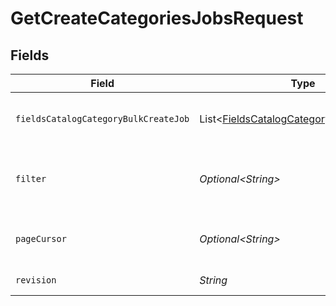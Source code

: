 # GetCreateCategoriesJobsRequest


## Fields

| Field                                                                                                                                                                   | Type                                                                                                                                                                    | Required                                                                                                                                                                | Description                                                                                                                                                             |
| ----------------------------------------------------------------------------------------------------------------------------------------------------------------------- | ----------------------------------------------------------------------------------------------------------------------------------------------------------------------- | ----------------------------------------------------------------------------------------------------------------------------------------------------------------------- | ----------------------------------------------------------------------------------------------------------------------------------------------------------------------- |
| `fieldsCatalogCategoryBulkCreateJob`                                                                                                                                    | List\<[FieldsCatalogCategoryBulkCreateJob](../../models/operations/FieldsCatalogCategoryBulkCreateJob.md)>                                                              | :heavy_minus_sign:                                                                                                                                                      | For more information please visit https://developers.klaviyo.com/en/v2024-10-15/reference/api-overview#sparse-fieldsets                                                 |
| `filter`                                                                                                                                                                | *Optional\<String>*                                                                                                                                                     | :heavy_minus_sign:                                                                                                                                                      | For more information please visit https://developers.klaviyo.com/en/v2024-10-15/reference/api-overview#filtering<br>Allowed field(s)/operator(s):<br>`status`: `equals` |
| `pageCursor`                                                                                                                                                            | *Optional\<String>*                                                                                                                                                     | :heavy_minus_sign:                                                                                                                                                      | For more information please visit https://developers.klaviyo.com/en/v2024-10-15/reference/api-overview#pagination                                                       |
| `revision`                                                                                                                                                              | *String*                                                                                                                                                                | :heavy_check_mark:                                                                                                                                                      | API endpoint revision (format: YYYY-MM-DD[.suffix])                                                                                                                     |